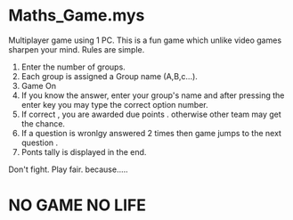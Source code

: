 # Maths_Game.mys
Multiplayer game using 1 PC.
This is a fun game which unlike video games sharpen your mind.
Rules are simple.
  1. Enter the number of groups.
  2. Each group is assigned a Group name (A,B,c...).
  3. Game On
  4. If you know the answer, enter your group's name and after pressing the enter key you may type the correct option number.
  5. If correct , you are awarded due points . otherwise other team may get the chance.
  6. If a question is wronlgy answered 2 times then game jumps to the next question .
  7. Ponts tally is displayed in the end.

Don't fight.
Play fair.
because.....
 
# NO GAME NO LIFE
